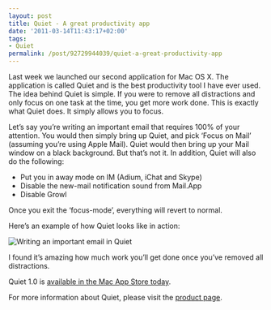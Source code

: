 ```yaml
---
layout: post
title: Quiet - A great productivity app
date: '2011-03-14T11:43:17+02:00'
tags:
- Quiet
permalink: /post/92729944039/quiet-a-great-productivity-app
---
```

Last week we launched our second application for Mac OS X. The application is called Quiet and is the best productivity tool I have ever used. The idea behind Quiet is simple. If you were to remove all distractions and only focus on one task at the time, you get more work done. This is exactly what Quiet does. It simply allows you to focus.

Let’s say you’re writing an important email that requires 100% of your attention. You would then simply bring up Quiet, and pick ‘Focus on Mail’ (assuming you’re using Apple Mail). Quiet would then bring up your Mail window on a black background. But that’s not it. In addition, Quiet will also do the following:

*   Put you in away mode on IM (Adium, iChat and Skype)
*   Disable the new-mail notification sound from Mail.App
*   Disable Growl

Once you exit the ‘focus-mode’, everything will revert to normal.

Here’s an example of how Quiet looks like in action:

![Writing an important email in Quiet](http://viktorpetersson.com/wp-content/uploads/2011/03/Quiet_email-600x375.png "Writing an important email in Quiet")

I found it’s amazing how much work you’ll get done once you’ve removed all distractions.

Quiet 1.0 is [available in the Mac App Store today](http://itunes.apple.com/us/app/quiet/id421759530?mt=12).

For more information about Quiet, please visit the [product page](http://wireload.net/products/quiet/).
